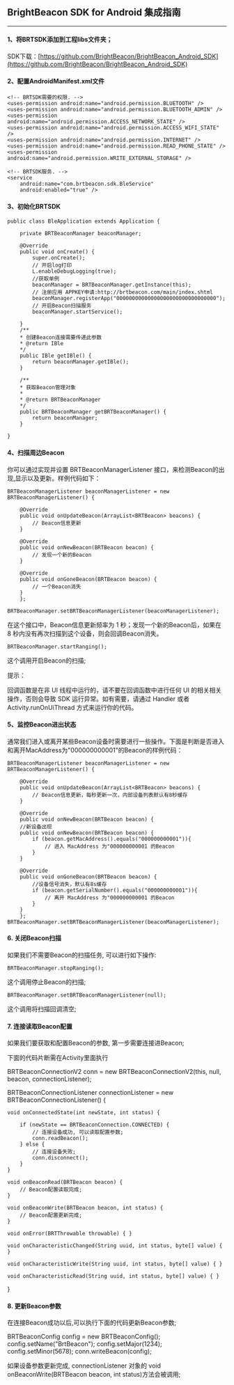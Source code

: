 
## BrightBeacon SDK for Android 集成指南
---
#### 1、将BRTSDK添加到工程libs文件夹；


SDK下载：[https://github.com/BrightBeacon/BrightBeacon_Android_SDK](https://github.com/BrightBeacon/BrightBeacon_Android_SDK)
	
#### 2、配置AndroidManifest.xml文件

	
 	<!-- BRTSDK需要的权限. -->
    <uses-permission android:name="android.permission.BLUETOOTH" />
    <uses-permission android:name="android.permission.BLUETOOTH_ADMIN" />
    <uses-permission android:name="android.permission.ACCESS_NETWORK_STATE" />
    <uses-permission android:name="android.permission.ACCESS_WIFI_STATE" />
    <uses-permission android:name="android.permission.INTERNET" />
    <uses-permission android:name="android.permission.READ_PHONE_STATE" />
    <uses-permission android:name="android.permission.WRITE_EXTERNAL_STORAGE" />
    
    <!-- BRTSDK服务. -->
    <service
        android:name="com.brtbeacon.sdk.BleService"
        android:enabled="true" />
        
#### 3、初始化BRTSDK


	public class BleApplication extends Application {

		private BRTBeaconManager beaconManager;

		@Override
		public void onCreate() {
			super.onCreate();
			// 开启log打印
			L.enableDebugLogging(true);
			//获取单例
			beaconManager = BRTBeaconManager.getInstance(this);
			// 注册应用 APPKEY申请:http://brtbeacon.com/main/index.shtml
			beaconManager.registerApp("00000000000000000000000000000000");
			// 开启Beacon扫描服务
			beaconManager.startService();

		}
		/**
	 	* 创建Beacon连接需要传递此参数
	 	* @return IBle
	 	*/
		public IBle getIBle() {
			return beaconManager.getIBle();
		}

		/**
	 	* 获取Beacon管理对象
	 	* 
	 	* @return BRTBeaconManager
	 	*/
		public BRTBeaconManager getBRTBeaconManager() {
			return beaconManager;
		}

	}
	
#### 4、扫描周边Beacon

你可以通过实现并设置 BRTBeaconManagerListener 接口，来检测Beacon的出现,显示以及更新。样例代码如下：

	BRTBeaconManagerListener beaconManagerListener = new BRTBeaconManagerListener() {

    	@Override
    	public void onUpdateBeacon(ArrayList<BRTBeacon> beacons) {
        	// Beacon信息更新                  
    	}

    	@Override
    	public void onNewBeacon(BRTBeacon beacon) {
        	// 发现一个新的Beacon        
    	}

    	@Override
    	public void onGoneBeacon(BRTBeacon beacon) {
        	// 一个Beacon消失     
    	}
		};
	
	BRTBeaconManager.setBRTBeaconManagerListener(beaconManagerListener);
在这个接口中，Beacon信息更新频率为 1 秒；发现一个新的Beacon后，如果在 8 秒内没有再次扫描到这个设备，则会回调Beacon消失。

	BRTBeaconManager.startRanging();
这个调用开启Beacon的扫描;

	
提示：

回调函数是在非 UI 线程中运行的，请不要在回调函数中进行任何 UI 的相关相关操作，否则会导致 SDK 运行异常。如有需要，请通过 Handler 或者 Activity.runOnUiThread 方式来运行你的代码。

#### 5、监控Beacon进出状态

通常我们进入或离开某些Beacon设备时需要进行一些操作。下面是判断是否进入和离开MacAddress为"000000000001"的Beacon的样例代码：

	BRTBeaconManagerListener beaconManagerListener = new BRTBeaconManagerListener() {

    	@Override
    	public void onUpdateBeacon(ArrayList<BRTBeacon> beacons) {
        	// Beacon信息更新，每秒更新一次，内部设备列表默认有8秒缓存                  
    	}

    	@Override
    	public void onNewBeacon(BRTBeacon beacon) {
		//新设备出现
    	public void onNewBeacon(BRTBeacon beacon) {
        	if (beacon.getMacAddress().equals("000000000001")){
            	// 进入 MacAddress 为"000000000001 的Beacon
        	}
    	}

    	@Override
    	public void onGoneBeacon(BRTBeacon beacon) {
	        //设备信号消失，默认有8s缓存
        	if (beacon.getSerialNumber().equals("000000000001")){
            	// 离开 MacAddress 为"000000000001 的Beacon
        	}      
    	}
		};
	BRTBeaconManager.setBRTBeaconManagerListener(beaconManagerListener);
	
#### 6. 关闭Beacon扫描

如果我们不需要Beacon的扫描任务, 可以进行如下操作:

	BRTBeaconManager.stopRanging();
这个调用停止Beacon的扫描;

	BRTBeaconManager.setBRTBeaconManagerListener(null);
这个调用将扫描回调清空;

#### 7. 连接读取Beacon配置

如果我们要获取和配置Beacon的参数, 第一步需要连接进Beacon;

下面的代码片断需在Activity里面执行

BRTBeaconConnectionV2 conn = new BRTBeaconConnectionV2(this, null, beacon, connectionListener);

BRTBeaconConnectionListener connectionListener = new BRTBeaconConnectionListener() {

	void onConnectedState(int newState, int status) {
	
		if (newState == BRTBeaconConnection.CONNECTED) {
			// 连接设备成功, 可以读取配置参数;
			conn.readBeacon();
		} else {
			// 连接设备失败;
			conn.disconnect();
		}
	}

	void onBeaconRead(BRTBeacon beacon) { 
		// Beacon配置读取完成;
	}

	void onBeaconWrite(BRTBeacon beacon, int status) {
		// Beacon配置更新完成;
	}

	void onError(BRTThrowable throwable) { }

	void onCharacteristicChanged(String uuid, int status, byte[] value) { }

	void onCharacteristicWrite(String uuid, int status, byte[] value) { }

	void onCharacteristicRead(String uuid, int status, byte[] value) { }
}

#### 8. 更新Beacon参数

在连接Beacon成功以后,可以执行下面的代码更新Beacon参数;

BRTBeaconConfig config = new BRTBeaconConfig();
config.setName("BrtBeacon");
config.setMajor(1234);
config.setMinor(5678);
conn.writeBeacon(config);

如果设备参数更新完成, connectionListener 对象的 void onBeaconWrite(BRTBeacon beacon, int status)方法会被调用;











